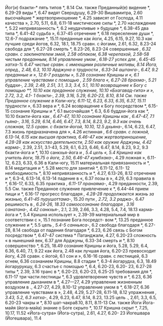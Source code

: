 Йог(и) бхакти-*
пять типов *, 8.14 
	См. также Преданный(е) видение *, 6.29-29 
виды *, 6.47
видят Сверхдушу, 6.29-30 
Вишвамитра, 2.60 
высочайшие * жертвоприношение *, 4.25 
зависят от Господа, 4.11 
качества », 2.70, 5.11, 6.8, 6.11-18 
мистические силы *, 2.70 
наслаждение *, 5.22 
непривязанность *, 6.2 
неудачливые »
будущее *, 6.38-45 
два типа *, 6.41-42 
судьба », 6.37-45 
отречение *, 6.18 
переселение души *, 12.6-7 
подражание *, 15.11 
преданные
как йоги, 4.25, 6.15, 9.27, 10.3 
как лучшие среди йогов, 6.32, 18.1, 18.75
сравн. с йогами, 2.61, 6.32, 8.23-24
свобода для *, 6.27-28 
	 смерть *, 8.23-26, 8.23-24 
совершенные *, 6.32 
сравн. с
заклинателем змей, 2.58 
облаком, 6.38 
черепахой, 2.58-58 
чистым преданным, 8.14 
управление умом *, 6.18-27 
успех для *, 6.45-45 
хатха-% 6.47
чистые сравн. с имеющими различные мотивы, 8.14
Йога, опред., 2.48, 6.3, 10.10
Арджуна о трудности *, 6.33-34 
аштанга-*, 6.47, 9.2 
преданные и », 12.6-7 
разделы », 5.28 
сознание Кришны и «, 6.1 
управление чувствами с помощью *, 2.59 
блага «, 6.27-28 
брахма-*, 5.21
буддхи-*, 2.39, 2.49, 2.51, 3.1, 3.3, 3.4, 5.1, 10.10
возвращение к Богу с помощью **, 10.10 
как преданное служение, 10.10 «Бхагавад-гита» и », 2.72, 3.2, 4.1- 1
бхакти-*, 2.39, 3.16, 5.29, 6.20-23, 8.10, 8.14
См. также Преданное служение
в Кали-югу, 6.11-12, 6.23, 6.33, 6.35, 6.37, 15.11 
трудности »*, 6.33 
вера и *, 6.24
возвращение к Богу посредством *, 6.15-15 
сознание Кришны и *, 6.1 
высочайшая *, 6.3, 6.6 
буддхи-йога как *, 10.10 
бхакти-йога как *, 6.47-47, 10.10 
сознание Кришны как *, 6.47-47, 7.1
гьяна-*, 3.16, 5.29, 6.14, 6.46, 6.47, 7.3, 8.14, 8.23, 9.2, 9.3 
как очень сложная, 12.5 
сравн. с бхакти-йогой, 10.10, 12.5 
дхьяна-*, 6.14, 6.23, 6.47, 7.3 
жизнь предназначена для », 4.26 
истинная *, 6.6
сравн. с ложной, 6.13-14, 6.15 
как высшая практика, 6.46-47 
как жертвоприношение, 4.28-28 
как искусство деятельности, 2.50 
как оружие Арджуны, 4.42 
карма-*, 2.39, 2.51, 3.1-43, 5.29, 6.1, 6.23, 6.46, 6.47, 8.14, 8.23, 9.2, 9.3
бхакти-йога и *, 10.10 
санкхья-йога и *, 5.4 
цель «, 5.4 
Кришна
как учитель йоги, 18.75 
о йоге, 2.50, 6.46-47
кумбхака-*, 4.29
ложная », 6.11-12, 6.23, 6.33, 6.36 
в Кали-югу, 15.11
материальная привязанность и *, 8.14
медитация и *, 5.28
место для занятий *, 6.11-12, 6.11- 12
необходимость *, 8.10 
непривязанность и *, 4.27, 6.13-26, 8.12
отречение и *, 6.3-4, 6.13-14, 6.13-14
падение в «, 6.37
позы в », 4.29, 6.3
правила в *, 6.16-17, 6.33, 6.35
практика *, 6.11-17
пранаяма-*, 4.29
преданности, 2.39, 5.5
См. также Преданное служение привлечение к *, 6.44-44 
прием пищи и *, 6.16-17 
прогресс благодаря *, 4.28-28 
продолжается жизнь за жизнью, 6.41-45 
пурушоттама-*, 15.20 
пути *, 2.72, 3.2 
раджа-*, 6.47
решимость в *, 6.24-26, 18.33 
самоосознание благодаря *, 3.16 
санатана-*, 4.42 
санкхья-*, 2.1, 2.39, 2.66, 3.3, 4.28, 5.4, 7.4, 18.13 
карма-йога и *, 5.4 
Кришна использует », 2.39-39 
материальный мир в соответствии с », 15.1
познание Бога посредст-
вом *, 13.25
преданное служение и *, 5.5 
цель *, 5.4-5 
санньяса-*, 6.2
свобода благодаря *, 6.27-28, 8.14 
свобода от падения благодаря *, 6.23, 6.26
связь с Богом посредством *, 6.47-47 
система * Патанджали, 4.27, 6.20-23 
сложность «
в нынешний век, 6.37 
для Арджуны, 6.33-34 
	 смерть и *, 8.10 
совершенство *, 6.25, 18.49 
сознание Кришны
и йога, 5.28, 5.29, 6.4, 6.36, 6.40, 7.1, 9.22 
как йога, 2.48
как лучшая йога, 6.20-23 
превосходит йогу, 4.28 
сравн. с йогой, 6.1 
сон и », 6.16-16 
сравн. с
лестницей, 6.3 
огнем, 6.36
сознанием Кришны, 8.8 
стадии *, 6.3-4
йогарудха, 6.3, 18.49 
йогарурукшу, 6.3
счастье с помощью *, 6.4, 6.20-23, 6.20- 23, 6.27-28 
типы *, 2.39, 3.16
транс в *, 6.20-23, 6.20-23, 6.25-25 
требования для *, 6.11-17 
три части лестницы *, 6.3 
удовлетворение чувств и *, 6.23, 6.36
управление дыханием в *, 4.27—27, 4.29
управление жизненным воздухом в ., 4.27-27, 4.29, 8.10-12 
управление умом в *, 6.18-27, 6.36 
управление чувствами в », 2.48, 4.29, 5.27-28, 6.11-18, 8.12 
упражнения *, 3.43, 5.2, 6.3 
хатха-*, 4.29, 6.23, 6.47, 8.14, 8.23, 13.25
цель ., 2.61, 3.3, 6.5, 6.20-23 
чакры и *, 8.10
шат-чакра8.10, 8.11, 8.11-13 
	См. также Йоги Йога-майя (йога-майа)
знание о Боге скрыто *, 10.17 
Кришна скрыт *, 7.25, 10.17, 11.52 «Йога-сутра» (Йога-сутра), 2.61, 4.27, 6.20- 23
Йогешвара (Йогешвара), 11.4